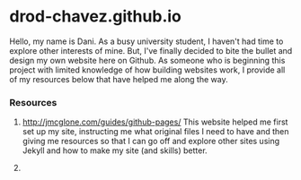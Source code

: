 # drod-chavez.github.io

Hello, my name is Dani. As a busy university student, I haven't had time to explore other interests of mine. But, I've finally decided to bite the bullet and design my own website here on Github. As someone who is beginning this project with limited knowledge of how building websites work, I provide all of my resources below that have helped me along the way.

### Resources
1. http://jmcglone.com/guides/github-pages/
This website helped me first set up my site, instructing me what original files I need to have and then giving me resources so that I can go off and explore other sites using Jekyll and how to make my site (and skills) better. 
   
2. 

